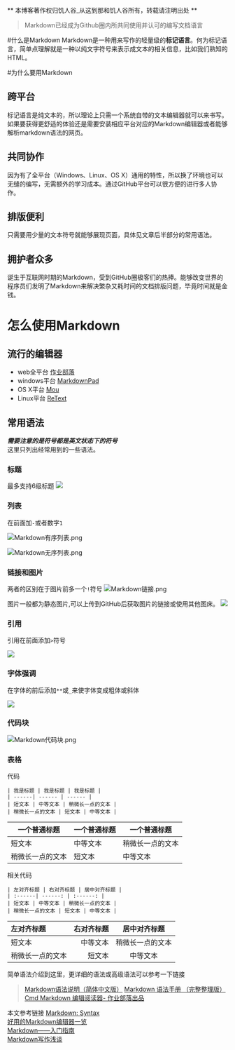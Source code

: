 ** 本博客著作权归饥人谷_从这到那和饥人谷所有，转载请注明出处 **
> Markdown已经成为Github圈内所共同使用并认可的编写文档语言

#什么是Markdown
Markdown是一种用来写作的轻量级的**标记语言**。何为标记语言，简单点理解就是一种以纯文字符号来表示成文本的相关信息，比如我们熟知的HTML。

#为什么要用Markdown
## 跨平台
标记语言是纯文本的，所以理论上只需一个系统自带的文本编辑器就可以来书写。如果要获得更舒适的体验还是需要安装相应平台对应的Markdown编辑器或者能够解析markdown语法的网页。


## 共同协作
因为有了全平台（Windows、Linux、OS X）通用的特性，所以换了环境也可以无缝的编写，无需额外的学习成本。通过GitHub平台可以很方便的进行多人协作。
## 排版便利
只需要用少量的文本符号就能够展现页面，具体见文章后半部分的常用语法。
## 拥护者众多
诞生于互联网时期的Markdown，受到GitHub圈极客们的热捧。能够改变世界的程序员们发明了Markdown来解决繁杂又耗时间的文档排版问题，毕竟时间就是金钱。
# 怎么使用Markdown
## 流行的编辑器
- web全平台
[作业部落](https://www.zybuluo.com/)
- windows平台
[MarkdownPad](http://www.markdownpad.com/)
- OS X平台
[Mou](http://25.io/mou/)
- Linux平台
[ReText](http://sourceforge.net/p/retext/home/ReText/)
## 常用语法
_**需要注意的是符号都是英文状态下的符号**_ <br />
这里只列出经常用到的一些语法。
### 标题
最多支持6级标题
![](http://upload-images.jianshu.io/upload_images/4122870-0d915662d0a3eb8f.png?imageMogr2/auto-orient/strip%7CimageView2/2/w/1240)

### 列表
在前面加`-`或者数字`1`


![Markdown有序列表.png](http://upload-images.jianshu.io/upload_images/4122870-b3b09688ef7ce395.png?imageMogr2/auto-orient/strip%7CimageView2/2/w/1240)

![Markdown无序列表.png](http://upload-images.jianshu.io/upload_images/4122870-bd9774094f956ddd.png?imageMogr2/auto-orient/strip%7CimageView2/2/w/1240)

### 链接和图片
两者的区别在于图片前多一个`!`符号
![Markdown链接.png](http://upload-images.jianshu.io/upload_images/4122870-3107d593132b6be7.png?imageMogr2/auto-orient/strip%7CimageView2/2/w/1240)

图片一般都为静态图片,可以上传到GitHub后获取图片的链接或使用其他图床。
![](http://upload-images.jianshu.io/upload_images/4122870-a447b285e5331210.png?imageMogr2/auto-orient/strip%7CimageView2/2/w/1240)
### 引用
引用在前面添加`>`符号

![](http://upload-images.jianshu.io/upload_images/4122870-66fab7e7e064bea2.png?imageMogr2/auto-orient/strip%7CimageView2/2/w/1240)

### 字体强调
在字体的前后添加`**`或`_`来使字体变成粗体或斜体

![](http://upload-images.jianshu.io/upload_images/4122870-d997dba4b85d5453.png?imageMogr2/auto-orient/strip%7CimageView2/2/w/1240)

### 代码块


![Markdown代码块.png](http://upload-images.jianshu.io/upload_images/4122870-e54f7707750d2ea7.png?imageMogr2/auto-orient/strip%7CimageView2/2/w/1240)

### 表格
代码
```
| 我是标题 | 我是标题 | 我是标题 |
| ------| ------ | ------ |
| 短文本 | 中等文本 | 稍微长一点的文本 |
| 稍微长一点的文本 | 短文本 | 中等文本 |
```
| 一个普通标题 | 一个普通标题 | 一个普通标题 |
| ------| ------ | ------ |
| 短文本 | 中等文本 | 稍微长一点的文本 |
| 稍微长一点的文本 | 短文本 | 中等文本 |

相关代码
```
| 左对齐标题 | 右对齐标题 | 居中对齐标题 |
| :------| ------: | :------: |
| 短文本 | 中等文本 | 稍微长一点的文本 |
| 稍微长一点的文本 | 短文本 | 中等文本 |
```
| 左对齐标题 | 右对齐标题 | 居中对齐标题 |
| :------| ------: | :------: |
| 短文本 | 中等文本 | 稍微长一点的文本 |
| 稍微长一点的文本 | 短文本 | 中等文本 |

简单语法介绍到这里，更详细的语法或高级语法可以参考一下链接
>[Markdown语法说明（简体中文版）](http://wowubuntu.com/markdown/)
[Markdown 语法手册 （完整整理版）](http://blog.leanote.com/post/freewalk/Markdown-%E8%AF%AD%E6%B3%95%E6%89%8B%E5%86%8C)
[Cmd Markdown 编辑阅读器- 作业部落出品](https://www.zybuluo.com/mdeditor?url=http://www.zybuluo.com/static/editor/md-help.markdown)


本文参考链接
[Markdown: Syntax](https://daringfireball.net/projects/markdown/syntax)<br />
[好用的Markdown编辑器一览](http://www.williamlong.info/archives/4319.html)<br />
[Markdown——入门指南](http://www.jianshu.com/p/1e402922ee32#)<br />
[Markdown写作浅谈](http://www.jianshu.com/p/PpDNMG)<br />
